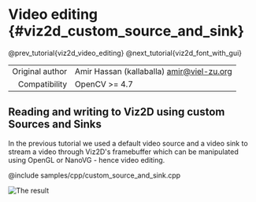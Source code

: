 # Video editing {#viz2d_custom_source_and_sink}

@prev_tutorial{viz2d_video_editing}
@next_tutorial{viz2d_font_with_gui}

|    |    |
| -: | :- |
| Original author | Amir Hassan (kallaballa) <amir@viel-zu.org> |
| Compatibility | OpenCV >= 4.7 |

## Reading and writing to Viz2D using custom Sources and Sinks
In the previous tutorial we used a default video source and a video sink to stream a video through Viz2D's framebuffer which can be manipulated using OpenGL or NanoVG - hence video editing.

@include samples/cpp/custom_source_and_sink.cpp

![The result](doc/video_editing.png)


